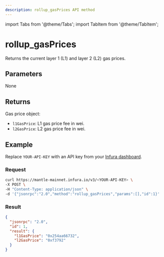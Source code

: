 ```yaml
---
description: rollup_gasPrices API method
---
```


import Tabs from '@theme/Tabs';
import TabItem from '@theme/TabItem';

# rollup_gasPrices

Returns the current layer 1 (L1) and layer 2 (L2) gas prices.

## Parameters

None

## Returns

Gas price object:

- `l1GasPrice`: L1 gas price fee in wei.
- `l2GasPrice`: L2 gas price fee in wei.

## Example

Replace `YOUR-API-KEY` with an API key from your [Infura dashboard](https://infura.io/dashboard).

### Request

<Tabs>
  <TabItem value="cURL" label="cURL" default>

```bash
curl https://mantle-mainnet.infura.io/v3/<YOUR-API-KEY> \
-X POST \
-H "Content-Type: application/json" \
-d '{"jsonrpc":"2.0","method":"rollup_gasPrices","params":[],"id":1}'
```

  </TabItem>
</Tabs>

### Result

```json
{
  "jsonrpc": "2.0",
  "id": 1,
  "result": {
    "l1GasPrice": "0x254aa66732",
    "l2GasPrice": "0xf3792"
  }
}
```
